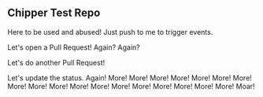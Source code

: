 ## Chipper Test Repo

Here to be used and abused! Just push to me to trigger events.

Let's open a Pull Request! Again? Again?

Let's do another Pull Request!

Let's update the status. Again! More! More! More! More! More! More! More! More! More! More! More! More! More! More! More! More! More! More! Moar!
